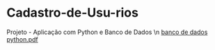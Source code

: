 # Cadastro-de-Usu-rios
Projeto - Aplicação com Python e Banco de Dados
\n
[banco de dados python.pdf](https://github.com/user-attachments/files/19711100/banco.de.dados.python.pdf)

